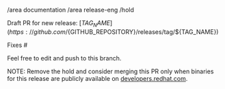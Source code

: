/area documentation
/area release-eng
/hold

Draft PR for new release: [$TAG_NAME](https://github.com/${GITHUB_REPOSITORY}/releases/tag/${TAG_NAME})

Fixes #

Feel free to edit and push to this branch.

NOTE: Remove the hold and consider merging this PR only when binaries for this release are publicly available on [developers.redhat.com](https://developers.redhat.com/content-gateway/rest/mirror/pub/openshift-v4/clients/astra/${TAG_NAME}).
